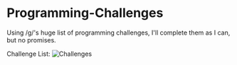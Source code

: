 # Programming-Challenges
Using /g/'s huge list of programming challenges, I'll complete them as I can, but no promises.

Challenge List: ![Challenges](http://i.imgur.com/FjhA208.png)
